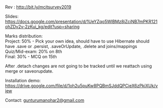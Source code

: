 Rev : http://bit.ly/mcitsurvey2019

Slides:
https://docs.google.com/presentation/d/1UeYZqo5WlBMz8iZciNB7mPKR121ohZDv2v-2zKui_kg/edit?usp=sharing

Marks distribution: <br>
    Project: 50% - Pick your own idea, should have to use Hibernate should have .save or .persist, .saveOrUpdate, .delete and joins/mappings <br>
    Quiz/Mid-exam: 20% on 8th <br>
    Final: 30% - MCQ on 15th </br>


After .detach changes are not going to be tracked until we reattach using merge or saveorupdate.

Installation demo:
https://drive.google.com/file/d/1oh2u5puKw8PQBmSJddQPCieX6zPkiXUk/view


Contact: gunturumanohar2@gmail.com
